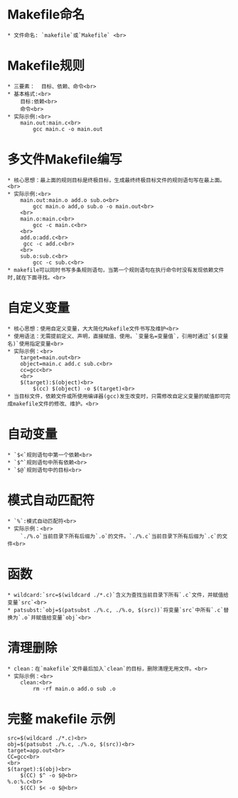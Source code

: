 # Makefile命名
	* 文件命名: `makefile`或`Makefile` <br>

# Makefile规则
	* 三要素：  目标、依赖、命令<br>
	* 基本格式:<br>
	    目标:依赖<br>
	    命令<br>
	* 实际示例:<br>
	    main.out:main.c<br>
	    	gcc main.c -o main.out

# 多文件Makefile编写
	* 核心思想：最上面的规则目标是终极目标，生成最终终极目标文件的规则语句写在最上面。<br> 
	* 实际示例:<br>
	    main.out:main.o add.o sub.o<br>
	    	gcc main.o add,o sub.o -o main.out<br>
	    <br>
	    main.o:main.c<br>
	    	gcc -c main.c<br>
	    <br>
	    add.o:add.c<br>
	   	 gcc -c add.c<br>
	    <br>
	    sub.o:sub.c<br>
	    	gcc -c sub.c<br>
	* makefile可以同时书写多条规则语句，当第一个规则语句在执行命令时没有发现依赖文件时,就在下面寻找。<br>
	  
# 自定义变量
	* 核心思想：使用自定义变量，大大简化Makefile文件书写及维护<br>
	* 使用语法：无需提前定义、声明，直接赋值、使用。`变量名=变量值`，引用时通过`$(变量名)`使用指定变量<br>
	* 实际示例：<br>
	    target=main.out<br>
	    object=main.c add.c sub.c<br>
	    cc=gcc<br>
	    <br>
	    $(target):$(object)<br>
	    	$(cc) $(object) -o $(target)<br>
	* 当目标文件，依赖文件或所使用编译器(gcc)发生改变时，只需修改自定义变量的赋值即可完成makefile文件的修改、维护。<br>

# 自动变量
	* `$<`规则语句中第一个依赖<br>
	* `$^`规则语句中所有依赖<br>
	* `$@`规则语句中的目标<br>

# 模式自动匹配符
	* `%`:模式自动匹配符<br>
	* 实际示例：<br>
	    `./%.o`当前目录下所有后缀为`.o`的文件。`./%.c`当前目录下所有后缀为`.c`的文件<br>


# 函数
	* wildcard:`src=$(wildcard ./*.c)`含义为查找当前目录下所有`.c`文件，并赋值给变量`src`<br>
	* patsubst:`obj=$(patsubst ./%.c, ./%.o, $(src))`将变量`src`中所有`.c`替换为`.o`并赋值给变量`obj`<br>

# 清理删除
	* clean：在`makefile`文件最后加入`clean`的目标，删除清理无用文件。<br>
	* 实际示例：<br>
	    clean:<br>
	    	rm -rf main.o add.o sub .o

# 完整 makefile 示例
	src=$(wildcard ./*.c)<br>
	obj=$(patsubst ./%.c, ./%.o, $(src))<br>
	target=app.out<br>
	CC=gcc<br>
	<br>
	$(target):$(obj)<br>
		$(CC) $^ -o $@<br>
	%.o:%.c<br>
		$(CC) $< -o $@<br>
	

